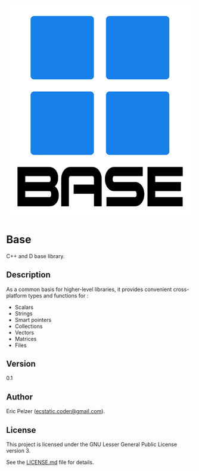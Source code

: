 ![](https://github.com/senselogic/BASE/blob/master/LOGO/base.png)

# Base

C++ and D base library.

## Description

As a common basis for higher-level libraries, it provides convenient cross-platform types and functions for :

*   Scalars
*   Strings
*   Smart pointers
*   Collections
*   Vectors
*   Matrices
*   Files

## Version

0.1

## Author

Eric Pelzer (ecstatic.coder@gmail.com).

## License

This project is licensed under the GNU Lesser General Public License version 3.

See the [LICENSE.md](LICENSE.md) file for details.
